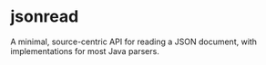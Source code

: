 # jsonread
A minimal, source-centric API for reading a JSON document, with implementations for most Java parsers.
